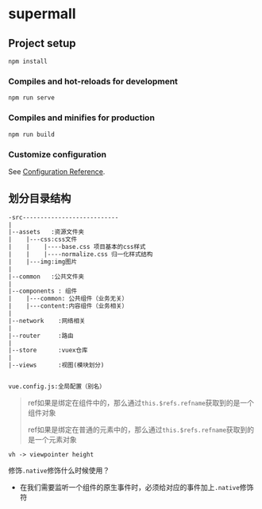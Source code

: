 # supermall

## Project setup
```
npm install
```

### Compiles and hot-reloads for development
```
npm run serve
```

### Compiles and minifies for production
```
npm run build
```

### Customize configuration
See [Configuration Reference](https://cli.vuejs.org/config/).

## 划分目录结构

```txt
-src---------------------------
|
|--assets   :资源文件夹
|    |---css:css文件
|    |    |----base.css 项目基本的css样式
|    |    |----normalize.css 归一化样式结构
|    |---img:img图片
|
|--common   :公共文件夹
|
|--components : 组件
|    |---common: 公共组件（业务无关）
|    |---content:内容组件（业务相关）
|
|--network    :网络相关
|
|--router	  :路由
|
|--store  	  :vuex仓库
|
|--views      :视图(模块划分)


vue.config.js:全局配置（别名）

```

> ref如果是绑定在组件中的，那么通过`this.$refs.refname`获取到的是一个组件对象
>
> ref如果是绑定在普通的元素中的，那么通过`this.$refs.refname`获取到的是一个元素对象

`vh -> viewpointer height`

修饰`.native`修饰什么时候使用？

- 在我们需要监听一个组件的原生事件时，必须给对应的事件加上`.native`修饰符